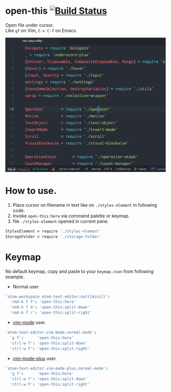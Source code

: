 # open-this [![Build Status](https://travis-ci.org/t9md/atom-open-this.svg)](https://travis-ci.org/t9md/atom-open-this)

Open file under cursor.  
Like `gf` on Vim, `C-x C-f` on Emacs.

![gif](https://raw.githubusercontent.com/t9md/t9md/27a8b5d0b7dc4e080e615467e0daf3727c991835/img/atom-open-this.gif)

# How to use.

1. Place cursor on filename in text like on `./styles-element` in following code.
2. Invoke `open-this:here` via command palette or keymap.
3. file `./styles-element` opened in current pane.

```coffeescript
StylesElement = require './styles-element'
StorageFolder = require './storage-folder'
```

# Keymap

No default keymap, copy and paste to your `keymap.cson` from following example.

* Normal user

```coffeescript
'atom-workspace atom-text-editor:not([mini])':
  'cmd-k f f': 'open-this:here'
  'cmd-k f d': 'open-this:split-down'
  'cmd-k f r': 'open-this:split-right'
```

* [vim-mode](https://atom.io/packages/vim-mode) user.

```coffeescript
'atom-text-editor.vim-mode.normal-mode':
  'g f':      'open-this:here'
  'ctrl-w f': 'open-this:split-down'
  'ctrl-w F': 'open-this:split-right'
```

* [vim-mode-plus](https://atom.io/packages/vim-mode-plus) user.

```coffeescript
'atom-text-editor.vim-mode-plus.normal-mode':
  'g f':      'open-this:here'
  'ctrl-w f': 'open-this:split-down'
  'ctrl-w F': 'open-this:split-right'
```
